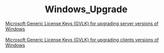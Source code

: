 <h1 align="Center"> Windows_Upgrade</h1>
<a href="https://github.com/dimoroz772/Windows_Upgrade_Or_Install_Keys/blob/main/Microsoft_Generic_License_Keys_(GVLK)_for_upgrading_server_versions_of_Windows">Microsoft Generic License Keys (GVLK) for upgrading server versions of Windows</a><br/>
 <br />
<a href="https://github.com/dimoroz772/Windows_Upgrade_Or_Install_Keys/blob/main/Microsoft_Generic_License_Keys_(GVLK)_for_upgrading_clients_versions_of_Windows">Microsoft Generic License Keys (GVLK) for upgrading clients versions of Windows</a><br/>
